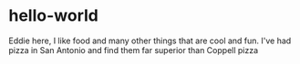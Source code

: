 # hello-world

Eddie here, I like food and many other things that are cool and fun.
I've had pizza in San Antonio and find them far superior than Coppell pizza
